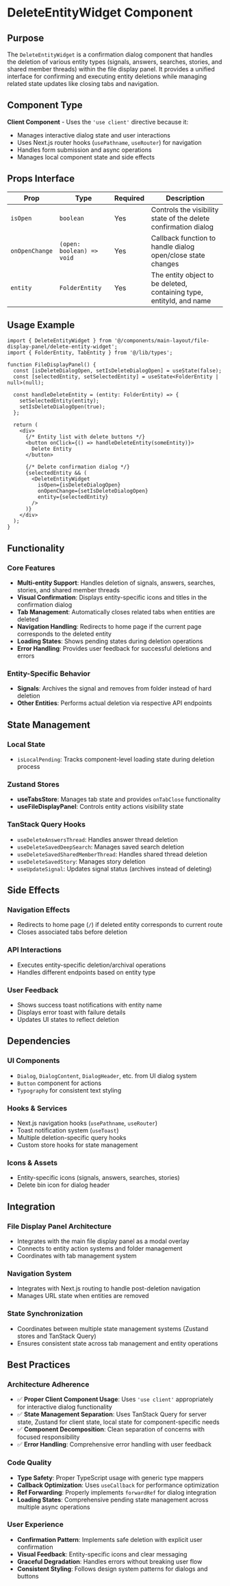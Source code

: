 # DeleteEntityWidget Component

## Purpose

The `DeleteEntityWidget` is a confirmation dialog component that handles the deletion of various entity types (signals, answers, searches, stories, and shared member threads) within the file display panel. It provides a unified interface for confirming and executing entity deletions while managing related state updates like closing tabs and navigation.

## Component Type

**Client Component** - Uses the `'use client'` directive because it:
- Manages interactive dialog state and user interactions
- Uses Next.js router hooks (`usePathname`, `useRouter`) for navigation
- Handles form submission and async operations
- Manages local component state and side effects

## Props Interface

| Prop | Type | Required | Description |
|------|------|----------|-------------|
| `isOpen` | `boolean` | Yes | Controls the visibility state of the delete confirmation dialog |
| `onOpenChange` | `(open: boolean) => void` | Yes | Callback function to handle dialog open/close state changes |
| `entity` | `FolderEntity` | Yes | The entity object to be deleted, containing type, entityId, and name |

## Usage Example

```tsx
import { DeleteEntityWidget } from '@/components/main-layout/file-display-panel/delete-entity-widget';
import { FolderEntity, TabEntity } from '@/lib/types';

function FileDisplayPanel() {
  const [isDeleteDialogOpen, setIsDeleteDialogOpen] = useState(false);
  const [selectedEntity, setSelectedEntity] = useState<FolderEntity | null>(null);

  const handleDeleteEntity = (entity: FolderEntity) => {
    setSelectedEntity(entity);
    setIsDeleteDialogOpen(true);
  };

  return (
    <div>
      {/* Entity list with delete buttons */}
      <button onClick={() => handleDeleteEntity(someEntity)}>
        Delete Entity
      </button>

      {/* Delete confirmation dialog */}
      {selectedEntity && (
        <DeleteEntityWidget
          isOpen={isDeleteDialogOpen}
          onOpenChange={setIsDeleteDialogOpen}
          entity={selectedEntity}
        />
      )}
    </div>
  );
}
```

## Functionality

### Core Features
- **Multi-entity Support**: Handles deletion of signals, answers, searches, stories, and shared member threads
- **Visual Confirmation**: Displays entity-specific icons and titles in the confirmation dialog
- **Tab Management**: Automatically closes related tabs when entities are deleted
- **Navigation Handling**: Redirects to home page if the current page corresponds to the deleted entity
- **Loading States**: Shows pending states during deletion operations
- **Error Handling**: Provides user feedback for successful deletions and errors

### Entity-Specific Behavior
- **Signals**: Archives the signal and removes from folder instead of hard deletion
- **Other Entities**: Performs actual deletion via respective API endpoints

## State Management

### Local State
- `isLocalPending`: Tracks component-level loading state during deletion process

### Zustand Stores
- **useTabsStore**: Manages tab state and provides `onTabClose` functionality
- **useFileDisplayPanel**: Controls entity actions visibility state

### TanStack Query Hooks
- `useDeleteAnswersThread`: Handles answer thread deletion
- `useDeleteSavedDeepSearch`: Manages saved search deletion
- `useDeleteSavedSharedMemberThread`: Handles shared thread deletion
- `useDeleteSavedStory`: Manages story deletion
- `useUpdateSignal`: Updates signal status (archives instead of deleting)

## Side Effects

### Navigation Effects
- Redirects to home page (`/`) if deleted entity corresponds to current route
- Closes associated tabs before deletion

### API Interactions
- Executes entity-specific deletion/archival operations
- Handles different endpoints based on entity type

### User Feedback
- Shows success toast notifications with entity name
- Displays error toast with failure details
- Updates UI states to reflect deletion

## Dependencies

### UI Components
- `Dialog`, `DialogContent`, `DialogHeader`, etc. from UI dialog system
- `Button` component for actions
- `Typography` for consistent text styling

### Hooks & Services
- Next.js navigation hooks (`usePathname`, `useRouter`)
- Toast notification system (`useToast`)
- Multiple deletion-specific query hooks
- Custom store hooks for state management

### Icons & Assets
- Entity-specific icons (signals, answers, searches, stories)
- Delete bin icon for dialog header

## Integration

### File Display Panel Architecture
- Integrates with the main file display panel as a modal overlay
- Connects to entity action systems and folder management
- Coordinates with tab management system

### Navigation System
- Integrates with Next.js routing to handle post-deletion navigation
- Manages URL state when entities are removed

### State Synchronization
- Coordinates between multiple state management systems (Zustand stores and TanStack Query)
- Ensures consistent state across tab management and entity operations

## Best Practices

### Architecture Adherence
- ✅ **Proper Client Component Usage**: Uses `'use client'` appropriately for interactive dialog functionality
- ✅ **State Management Separation**: Uses TanStack Query for server state, Zustand for client state, local state for component-specific needs
- ✅ **Component Decomposition**: Clean separation of concerns with focused responsibility
- ✅ **Error Handling**: Comprehensive error handling with user feedback

### Code Quality
- **Type Safety**: Proper TypeScript usage with generic type mappers
- **Callback Optimization**: Uses `useCallback` for performance optimization
- **Ref Forwarding**: Properly implements `forwardRef` for dialog integration
- **Loading States**: Comprehensive pending state management across multiple async operations

### User Experience
- **Confirmation Pattern**: Implements safe deletion with explicit user confirmation
- **Visual Feedback**: Entity-specific icons and clear messaging
- **Graceful Degradation**: Handles errors without breaking user flow
- **Consistent Styling**: Follows design system patterns for dialogs and buttons